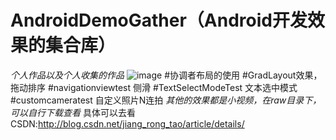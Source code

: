 # AndroidDemoGather（Android开发效果的集合库）
*个人作品以及个人收集的作品*
![image](https://github.com/jiangrongtao/AndroidDemoGather/blob/master/AndroidDemoGather/raw/result.gif)
#协调者布局的使用
#GradLayout效果，拖动排序
#navigationviewtest 侧滑
#TextSelectModeTest 文本选中模式
#customcameratest 自定义照片N连拍
*其他的效果都是小视频，在raw目录下，可以自行下载查看*
具体可以去看CSDN:http://blog.csdn.net/jiang_rong_tao/article/details/
